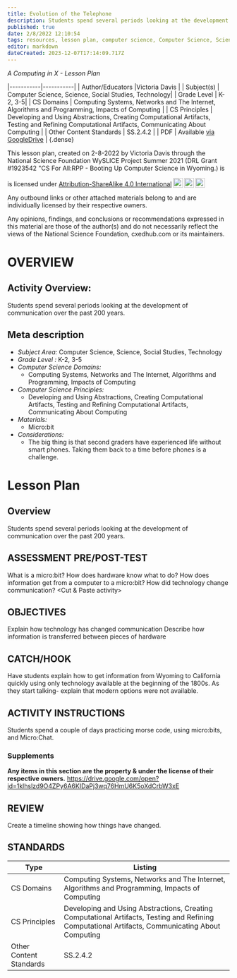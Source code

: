 ```yaml
---
title: Evolution of the Telephone
description: Students spend several periods looking at the development of communication over the past 200 years.
published: true
date: 2/8/2022 12:10:54
tags: resources, lesson plan, computer science, Computer Science, Science, Social Studies, Technology 
editor: markdown
dateCreated: 2023-12-07T17:14:09.717Z
---
```

*A Computing in X - Lesson Plan*

|-----------|-----------|
| Author/Educators |Victoria Davis |
| Subject(s) | Computer Science, Science, Social Studies, Technology|
| Grade Level | K-2, 3-5|
| CS Domains | Computing Systems, Networks and The Internet, Algorithms and Programming, Impacts of Computing |
| CS Principles | Developing and Using Abstractions, Creating Computational Artifacts, Testing and Refining Computational Artifacts, Communicating About Computing |
| Other Content Standards | SS.2.4.2 | 
| PDF | Available [via GoogleDrive](https://drive.google.com/open?id=1IBzji2LYIGkYR3MyxjcG7V7TF3JhqjfN) |
{.dense}






This lesson plan, created on 2-8-2022 by Victoria Davis through the National Science Foundation WySLICE Project Summer 2021 (DRL Grant #1923542 "CS For All:RPP - Booting Up Computer Science in Wyoming.) is  <p xmlns:cc="http://creativecommons.org/ns#" >  is licensed under <a href="http://creativecommons.org/licenses/by-sa/4.0/?ref=chooser-v1" target="_blank" rel="license noopener noreferrer" style="display:inline-block;">Attribution-ShareAlike 4.0 International<img style="height:22px!important;margin-left:3px;vertical-align:text-bottom;" src="https://mirrors.creativecommons.org/presskit/icons/cc.svg?ref=chooser-v1"><img style="height:22px!important;margin-left:3px;vertical-align:text-bottom;" src="https://mirrors.creativecommons.org/presskit/icons/by.svg?ref=chooser-v1"><img style="height:22px!important;margin-left:3px;vertical-align:text-bottom;" src="https://mirrors.creativecommons.org/presskit/icons/sa.svg?ref=chooser-v1"></a></p>


Any outbound links or other attached materials belong to and are individually licensed by their respective owners. 


Any opinions, findings, and conclusions or recommendations expressed in this material are those of the author(s) and do not necessarily reflect the views of the National Science Foundation, cxedhub.com or its maintainers.


# OVERVIEW
## Activity Overview:  
Students spend several periods looking at the development of communication over the past 200 years.
## Meta description
+ *Subject Area:* Computer Science, Science, Social Studies, Technology 
+ *Grade Level :* K-2, 3-5 
+ *Computer Science Domains:*
   + Computing Systems, Networks and The Internet, Algorithms and Programming, Impacts of Computing
+ *Computer Science Principles:*
   + Developing and Using Abstractions, Creating Computational Artifacts, Testing and Refining Computational Artifacts, Communicating About Computing
+ *Materials:* 
   + Micro:bit
+ *Considerations:*
   + The big thing is that second graders have experienced life without smart phones. Taking them back to a time before phones is a challenge.


# Lesson Plan
## Overview
Students spend several periods looking at the development of communication over the past 200 years.
## ASSESSMENT PRE/POST-TEST
What is a micro:bit?
How does hardware know what to do?
How does information get from a computer to a micro:bit?
How did technology change communication?
<Cut & Paste activity>
## OBJECTIVES
Explain how technology has changed communication
Describe how information is transferred between pieces of hardware


## CATCH/HOOK
Have students explain how to get information from Wyoming to California quickly using only technology available at the beginning of the 1800s. As they start talking- explain that modern options were not available.


## ACTIVITY INSTRUCTIONS
Students spend a couple of days practicing morse code, using micro:bits, and Micro:Chat.


### Supplements
**Any items in this section are the property & under the license of their respective owners.**
https://drive.google.com/open?id=1klhslzd9O4ZPy6A6KIDaPj3wq76HmU6K5oXdCrbW3xE




## REVIEW
Create a timeline showing how things have changed.
## STANDARDS        
| Type | Listing | 
|-----------|-----------|
| CS Domains  | Computing Systems, Networks and The Internet, Algorithms and Programming, Impacts of Computing|
| CS Principles   | Developing and Using Abstractions, Creating Computational Artifacts, Testing and Refining Computational Artifacts, Communicating About Computing|
| Other Content Standards | SS.2.4.2  |